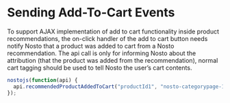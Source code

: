 # Sending Add-To-Cart Events

To support AJAX implementation of add to cart functionality inside product recommendations, the on-click handler of the add to cart button needs notify Nosto that a product was added to cart from a Nosto recommendation. The api call is only for informing Nosto about the attribution \(that the product was added from the recommendation\), normal cart tagging should be used to tell Nosto the user’s cart contents.

```javascript
nostojs(function(api) {
  api.recommendedProductAddedToCart("productId1", "nosto-categorypage-1");
});
```

